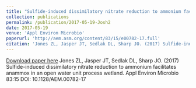 ```yaml
---
title: "Sulfide-induced dissimilatory nitrate reduction to ammonium facilitates anammox in an open water unit process wetland"
collection: publications
permalink: /publication/2017-05-19-Josh2
date: 2017-05-19
venue: 'Appl Environ Microbio'
paperurl: 'http://aem.asm.org/content/83/15/e00782-17.full'
citation: 'Jones ZL, Jasper JT, Sedlak DL, Sharp JO. (2017) Sulfide-induced dissimilatory nitrate reduction to ammonium facilitates anammox in an open water unit process wetland. Appl Environ Microbio 83:15 DOI: 10.1128/AEM.00782-17'
---
```


<a href='http://aem.asm.org/content/83/15/e00782-17.full'>Download paper here</a>
Jones ZL, Jasper JT, Sedlak DL, Sharp JO. (2017) Sulfide-induced dissimilatory nitrate reduction to ammonium facilitates anammox in an open water unit process wetland. Appl Environ Microbio 83:15 DOI: 10.1128/AEM.00782-17